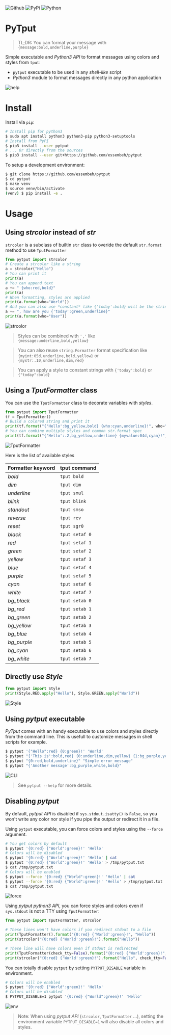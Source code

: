 
![Github](https://img.shields.io/github/tag/essembeh/pytput.svg)
![PyPi](https://img.shields.io/pypi/v/pytput.svg)
![Python](https://img.shields.io/pypi/pyversions/pytput.svg)



# PyTput

> TL;DR: You can format your message with `{message:bold,underline,purple}`
> 
Simple executable and *Python3 API* to format messages using colors and styles from `tput`:
- `pytput` executable to be used in any *shell-like* script
- *Python3* module to format messages directly in any python application

![help](images/help.png)


# Install

Install via `pip`:

```sh
# Install pip for python3
$ sudo apt install python3 python3-pip python3-setuptools
# Install from PyPI
$ pip3 install --user pytput
# ... Or directly from the sources
$ pip3 install --user git+https://github.com/essembeh/pytput
```

To setup a development environment:

```sh
$ git clone https://github.com/essembeh/pytput
$ cd pytput
$ make venv
$ source venv/bin/activate
(venv) $ pip install -e .
```

# Usage

## Using *strcolor* instead of *str*

`strcolor` is a subclass of builtin `str` class to overide the default `str.format` method to use `TputFormatter`

```python
from pytput import strcolor
# Create a strcolor like a string 
a = strcolor("Hello")
# You can print it
print(a)
# You can append text
a += " {who:red,bold}"
print(a)
# When formatting, styles are applied
print(a.format(who="World"))
# And you can also use *constant* like {'today':bold} will be the string "today" with bold style applied
a += ", how are you {'today':green,underline}"
print(a.format(who="User"))
```
![strcolor](images/strcolor.png)

> Styles can be combined with `','` like `{message:underline,bold,yellow}`

> You can also reuse `string.Formatter` format specification like `{myint:05d,underline,bold,yellow}` or `{mystr:.10,underline,dim,red}`

> You can apply a style to constant strings with `{'today':bold}` or `{"today":bold}`

## Using a *TputFormatter* class

You can use the `TputFormatter` class to decorate variables with *styles*.

```python
from pytput import TputFormatter
tf = TputFormatter()
# Build a colored string and print it
print(tf.format("{'Hello':bg_yellow,bold} {who:cyan,underline}!", who="World"))
# You can combine multiple styles and common str.format spec
print(tf.format("{'Hello':.2,bg_yellow,underline} {myvalue:04d,cyan}!", myvalue=42))
```

![TputFormatter](images/formatter.png)

Here is the list of available styles

| Formatter keyword | tput command   |
| ----------------- | -------------- |
| *bold*            | `tput bold`    |
| *dim*             | `tput dim`     |
| *underline*       | `tput smul`    |
| *blink*           | `tput blink`   |
| *standout*        | `tput smso`    |
| *reverse*         | `tput rev`     |
| *reset*           | `tput sgr0`    |
| *black*           | `tput setaf 0` |
| *red*             | `tput setaf 1` |
| *green*           | `tput setaf 2` |
| *yellow*          | `tput setaf 3` |
| *blue*            | `tput setaf 4` |
| *purple*          | `tput setaf 5` |
| *cyan*            | `tput setaf 6` |
| *white*           | `tput setaf 7` |
| *bg_black*        | `tput setab 0` |
| *bg_red*          | `tput setab 1` |
| *bg_green*        | `tput setab 2` |
| *bg_yellow*       | `tput setab 3` |
| *bg_blue*         | `tput setab 4` |
| *bg_purple*       | `tput setab 5` |
| *bg_cyan*         | `tput setab 6` |
| *bg_white*        | `tput setab 7` |


## Directly use *Style*


```python
from pytput import Style
print(Style.RED.apply("Hello"), Style.GREEN.apply("World"))
```
![Style](images/style.png)


## Using *pytput* executable

*PyTput* comes with an handy executable to use colors and styles directly from the command line. This is usefull to customize messages in shell scripts for example.

```sh
$ pytput '{"Hello":red} {0:green}!' 'World'
$ pytput "{'This is':bold,red} {0:underline,dim,yellow} {1:bg_purple,yellow,bold}" "a message" "with styles ;)"
$ pytput "{0:red,bold,underline}" "Simple error message"
$ pytput "{'Another message':bg_purple,white,bold}"
```

![CLI](images/cli.png)

> See `pytput --help` for more details.

## Disabling *pytput*

By default, *pytput API* is disabled if `sys.stdout.isatty()` is `False`, so you won't write any color nor style if you pipe the output or redirect it in a file.

Using `pytput` executable, you can force colors and styles using the `--force` argument.

```sh
# You get colors by default
$ pytput '{0:red} {"World":green}!' 'Hello'
# Colors will be disabled
$ pytput '{0:red} {"World":green}!' 'Hello' | cat 
$ pytput '{0:red} {"World":green}!' 'Hello' > /tmp/pytput.txt
$ cat /tmp/pytput.txt
# Colors will be enabled
$ pytput --force '{0:red} {"World":green}!' 'Hello' | cat 
$ pytput --force '{0:red} {"World":green}!' 'Hello' > /tmp/pytput.txt
$ cat /tmp/pytput.txt
```

![force](images/force.png)

Using *pytput python3 API*, you can force styles and colors even if `sys.stdout` is not a TTY using `TputFormatter`:
```python
from pytput import TputFormatter, strcolor

# These lines won't have colors if you redirect stdout to a file
print(TputFormatter().format("{0:red} {'World':green}!", "Hello"))
print(strcolor("{0:red} {'World':green}!").format("Hello"))

# These line will have colors even if stdout is redirected 
print(TputFormatter(check_tty=False).format("{0:red} {'World':green}!", "Hello"))
print(strcolor("{0:red} {'World':green}!").format("Hello", check_tty=False))
```

You can totally disable `pytput` by setting `PYTPUT_DISABLE` variable in environment.
```sh
# Colors will be enabled
$ pytput '{0:red} {"World":green}!' 'Hello'
# Colors will be disabled
$ PYTPUT_DISABLE=1 pytput '{0:red} {"World":green}!' 'Hello'
```
![env](images/env.png)

> Note: When using *pytput API* (`strcolor`, `TputFormatter` ...), setting the environment variable `PYTPUT_DISABLE=1` will also disable all colors and styles.